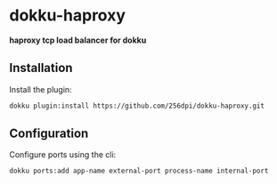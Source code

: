 # dokku-haproxy

**haproxy tcp load balancer for dokku**

## Installation

Install the plugin:

```bash
dokku plugin:install https://github.com/256dpi/dokku-haproxy.git
```

## Configuration

Configure ports using the cli:

```bash
dokku ports:add app-name external-port process-name internal-port
```

